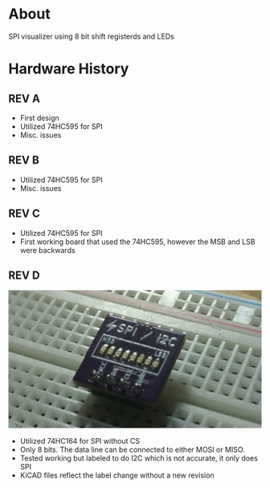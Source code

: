 # About #

SPI visualizer using 8 bit shift registerds and LEDs

# Hardware History #

## REV A ##
- First design
- Utilized 74HC595 for SPI
- Misc. issues

## REV B ##
- Utilized 74HC595 for SPI
- Misc. issues

## REV C ##
- Utilized 74HC595 for SPI
- First working board that used the 74HC595, however the MSB and LSB were backwards

## REV D ##
![image goes here](IMAGES/SPILED_REVD.png)
- Utilized 74HC164 for SPI without CS
- Only 8 bits. The data line can be connected to either MOSI or MISO.
- Tested working but labeled to do I2C which is not accurate, it only does SPI
- KiCAD files reflect the label change without a new revision
